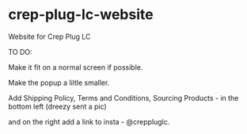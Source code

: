 # crep-plug-lc-website
Website for Crep Plug LC

TO DO:

Make it fit on a normal screen if possible.

Make the popup a liltle smaller.

Add Shipping Policy, Terms and Conditions, Sourcing Products - in the bottom left (dreezy sent a pic)

and on the right add a link to insta - @creppluglc.

